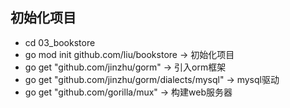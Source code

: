 ## 初始化项目

- cd 03_bookstore
- go mod init github.com/liu/bookstore -> 初始化项目
- go get "github.com/jinzhu/gorm" -> 引入orm框架
- go get "github.com/jinzhu/gorm/dialects/mysql" -> mysql驱动
- go get "github.com/gorilla/mux" -> 构建web服务器